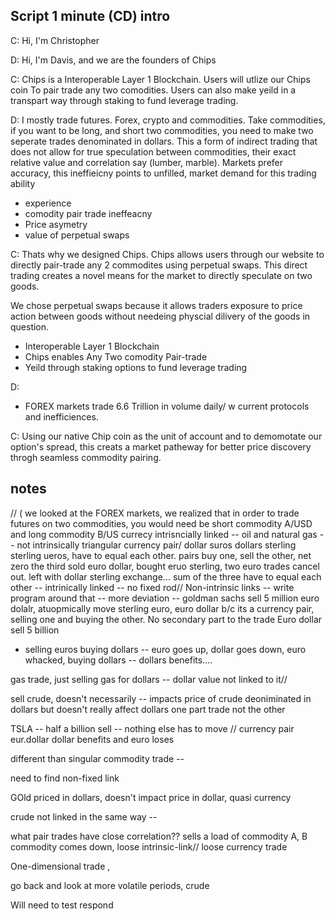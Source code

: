 ## Script 1 minute (CD) intro


C: Hi, I'm Christopher

D: Hi, I'm Davis, and we are the founders of Chips

C: Chips is a Interoperable Layer 1 Blockchain. Users will utlize our Chips coin To pair trade any two comodities. Users can also make yeild in a transpart way through staking  to fund leverage trading.

D: I mostly trade futures. Forex, crypto and commodities. Take commodities, if you want to be long, and short two commodities, you need to make two seperate trades denominated in dollars. This a form of indirect trading that does not allow for true speculation between commodities, their exact relative value and correlation say (lumber, marble). Markets prefer accuracy, this ineffieicny points to unfilled, market demand for this trading ability


- experience
- comodity pair trade ineffeacny
- Price asymetry 
- value of perpetual swaps
 
C: Thats why we designed Chips. Chips allows users through our website to directly pair-trade any 2 commodites using perpetual swaps. This direct trading creates a novel means for the market to directly speculate on two goods. 

We chose perpetual swaps because it allows traders exposure to price action between goods without needeing physcial dilivery of the goods in question.

- Interoperable Layer 1 Blockchain
- Chips enables Any Two comodity Pair-trade
- Yeild through staking options to fund leverage trading

D: 
- FOREX markets trade 6.6 Trillion in volume daily/ w current protocols and inefficiences.

C: Using our native Chip coin as the unit of account and to demomotate our option's spread, this creats a market patheway for better price discovery throgh seamless commodity pairing. 





##  notes
// ( we looked at the FOREX markets, we realized that in order to trade futures on two commodities, you would need be short commodity A/USD and long commodity B/US
currecy intrisncially linked -- 
oil and natural gas -- not intrinsically 
triangular currency pair/ dollar suros dollars sterling sterling ueros, have to equal each other. pairs buy one, sell the other, net zero the third 
sold euro dollar, bought eruo sterling, two euro trades cancel out. left with dollar sterling exchange... 
sum of the three have to equal each other -- intrinically linked -- no fixed rod// 
Non-intrinsic links -- write program around that -- more deviation -- 
goldman sachs sell 5 million euro dolalr, atuopmically move sterling euro, euro dollar b/c its a currency pair, selling one and buying the other.
No secondary part to the trade
Euro dollar sell 5 billion 
- selling euros buying dollars -- euro goes up, dollar goes down, euro whacked, buying dollars -- dollars benefits.... 

gas trade, just selling gas for dollars -- dollar value not linked to it//  

sell crude, doesn't necessarily -- impacts price of crude deoniminated in dollars but doesn't really affect dollars 
one part trade not the other

TSLA -- half a billion sell -- nothing else has to move // currency pair eur.dollar dollar benefits and euro loses 

different than singular commodity trade -- 

need to find non-fixed link 

GOld priced in dollars, doesn't impact price in dollar, quasi currency 

crude not linked in the same way --  

what pair trades have close correlation?? sells a load of commodity A, B commodity comes down, loose intrinsic-link// loose currency trade

One-dimensional trade , 

go back and look at more volatile periods, crude 

Will need to test respond 
